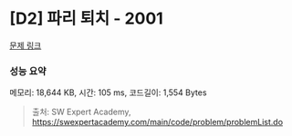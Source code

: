 # [D2] 파리 퇴치 - 2001 

[문제 링크](https://swexpertacademy.com/main/code/problem/problemDetail.do?contestProbId=AV5PzOCKAigDFAUq) 

### 성능 요약

메모리: 18,644 KB, 시간: 105 ms, 코드길이: 1,554 Bytes



> 출처: SW Expert Academy, https://swexpertacademy.com/main/code/problem/problemList.do
